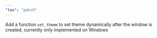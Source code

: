 ```yaml
---
"tao": "patch"
---
```


Add a function `set_theme` to set theme dynamically after the window is created, currently only implemented on Windows
